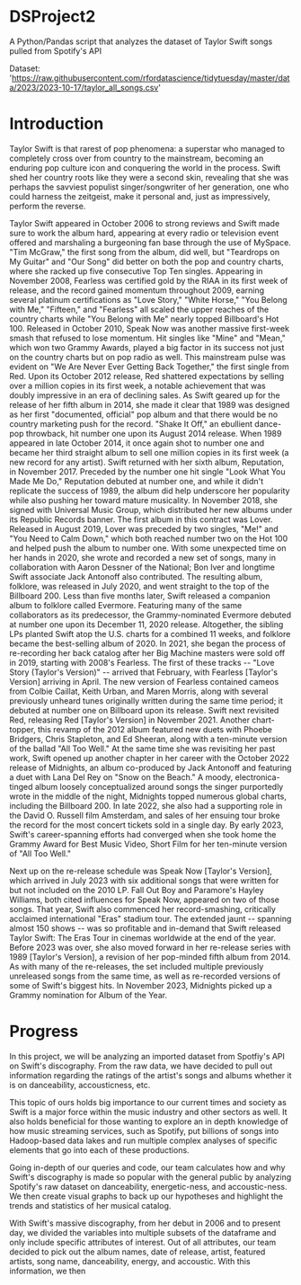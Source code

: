 # DSProject2 

A Python/Pandas script that analyzes the dataset of Taylor Swift songs pulled from Spotify's API 

Dataset: 'https://raw.githubusercontent.com/rfordatascience/tidytuesday/master/data/2023/2023-10-17/taylor_all_songs.csv' 


# Introduction
Taylor Swift is that rarest of pop phenomena: a superstar who managed to completely cross over from country to the mainstream, becoming an enduring pop culture icon and conquering the world in the process. Swift shed her country roots like they were a second skin, revealing that she was perhaps the savviest populist singer/songwriter of her generation, one who could harness the zeitgeist, make it personal and, just as impressively, perform the reverse. 

Taylor Swift appeared in October 2006 to strong reviews and Swift made sure to work the album hard, appearing at every radio or television event offered and marshaling a burgeoning fan base through the use of MySpace. "Tim McGraw," the first song from the album, did well, but "Teardrops on My Guitar" and "Our Song" did better on both the pop and country charts, where she racked up five consecutive Top Ten singles. Appearing in November 2008, Fearless was certified gold by the RIAA in its first week of release, and the record gained momentum throughout 2009, earning several platinum certifications as "Love Story," "White Horse," "You Belong with Me," "Fifteen," and "Fearless" all scaled the upper reaches of the country charts while "You Belong with Me" nearly topped Billboard's Hot 100. Released in October 2010, Speak Now was another massive first-week smash that refused to lose momentum. Hit singles like "Mine" and "Mean," which won two Grammy Awards, played a big factor in its success not just on the country charts but on pop radio as well. This mainstream pulse was evident on "We Are Never Ever Getting Back Together," the first single from Red. Upon its October 2012 release, Red shattered expectations by selling over a million copies in its first week, a notable achievement that was doubly impressive in an era of declining sales. As Swift geared up for the release of her fifth album in 2014, she made it clear that 1989 was designed as her first "documented, official" pop album and that there would be no country marketing push for the record. "Shake It Off," an ebullient dance-pop throwback, hit number one upon its August 2014 release. When 1989 appeared in late October 2014, it once again shot to number one and became her third straight album to sell one million copies in its first week (a new record for any artist). Swift returned with her sixth album, Reputation, in November 2017. Preceded by the number one hit single "Look What You Made Me Do," Reputation debuted at number one, and while it didn't replicate the success of 1989, the album did help underscore her popularity while also pushing her toward mature musicality. In November 2018, she signed with Universal Music Group, which distributed her new albums under its Republic Records banner. The first album in this contract was Lover. Released in August 2019, Lover was preceded by two singles, "Me!" and "You Need to Calm Down," which both reached number two on the Hot 100 and helped push the album to number one. With some unexpected time on her hands in 2020, she wrote and recorded a new set of songs, many in collaboration with Aaron Dessner of the National; Bon Iver and longtime Swift associate Jack Antonoff also contributed. The resulting album, folklore, was released in July 2020, and went straight to the top of the Billboard 200. Less than five months later, Swift released a companion album to folklore called Evermore. Featuring many of the same collaborators as its predecessor, the Grammy-nominated Evermore debuted at number one upon its December 11, 2020 release. Altogether, the sibling LPs planted Swift atop the U.S. charts for a combined 11 weeks, and folklore became the best-selling album of 2020. In 2021, she began the process of re-recording her back catalog after her Big Machine masters were sold off in 2019, starting with 2008's Fearless. The first of these tracks -- "Love Story (Taylor's Version)" -- arrived that February, with Fearless [Taylor's Version] arriving in April. The new version of Fearless contained cameos from Colbie Caillat, Keith Urban, and Maren Morris, along with several previously unheard tunes originally written during the same time period; it debuted at number one on Billboard upon its release. Swift next revisited Red, releasing Red [Taylor's Version] in November 2021. Another chart-topper, this revamp of the 2012 album featured new duets with Phoebe Bridgers, Chris Stapleton, and Ed Sheeran, along with a ten-minute version of the ballad "All Too Well." At the same time she was revisiting her past work, Swift opened up another chapter in her career with the October 2022 release of Midnights, an album co-produced by Jack Antonoff and featuring a duet with Lana Del Rey on "Snow on the Beach." A moody, electronica-tinged album loosely conceptualized around songs the singer purportedly wrote in the middle of the night, Midnights topped numerous global charts, including the Billboard 200. In late 2022, she also had a supporting role in the David O. Russell film Amsterdam, and sales of her ensuing tour broke the record for the most concert tickets sold in a single day. By early 2023, Swift's career-spanning efforts had converged when she took home the Grammy Award for Best Music Video, Short Film for her ten-minute version of "All Too Well." 

Next up on the re-release schedule was Speak Now [Taylor's Version], which arrived in July 2023 with six additional songs that were written for but not included on the 2010 LP. Fall Out Boy and Paramore's Hayley Williams, both cited influences for Speak Now, appeared on two of those songs. That year, Swift also commenced her record-smashing, critically acclaimed international "Eras" stadium tour. The extended jaunt -- spanning almost 150 shows -- was so profitable and in-demand that Swift released Taylor Swift: The Eras Tour in cinemas worldwide at the end of the year. Before 2023 was over, she also moved forward in her re-release series with 1989 [Taylor's Version], a revision of her pop-minded fifth album from 2014. As with many of the re-releases, the set included multiple previously unreleased songs from the same time, as well as re-recorded versions of some of Swift's biggest hits. In November 2023, Midnights picked up a Grammy nomination for Album of the Year. 



# Progress
In this project, we will be analyzing an imported dataset from Spotfiy's API on Swift's discography. From the raw data, we have decided to pull out information regarding the ratings of the artist's songs and albums whether it is on danceability, accousticness, etc. 

This topic of ours holds big importance to our current times and society as Swift is a major force within the music industry and other sectors as well. It also holds beneficial for those wanting to explore an in depth knowledge of how music streaming services, such as Spotify, put billions of songs into Hadoop-based data lakes and run multiple complex analyses of specific elements that go into each of these productions. 

Going in-depth of our queries and code, our team calculates how and why Swift's discography is made so popular with the general public by analyzing Spotify's raw dataset on danceability, energetic-ness, and accoustic-ness. We then create visual graphs to back up our hypotheses and highlight the trends and statistics of her musical catalog. 

With Swift's massive discography, from her debut in 2006 and to present day, we divided the variables into multiple subsets of the dataframe and only include specific attributes of interest. Out of all attributes, our team decided to pick out the album names, date of release, artist, featured artists, song name, danceability, energy, and accoustic. With this information, we then 